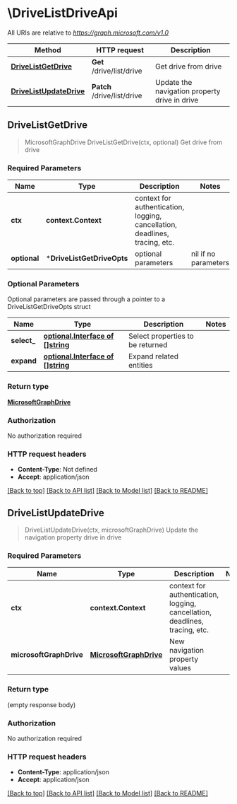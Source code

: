 # \DriveListDriveApi

All URIs are relative to *https://graph.microsoft.com/v1.0*

Method | HTTP request | Description
------------- | ------------- | -------------
[**DriveListGetDrive**](DriveListDriveApi.md#DriveListGetDrive) | **Get** /drive/list/drive | Get drive from drive
[**DriveListUpdateDrive**](DriveListDriveApi.md#DriveListUpdateDrive) | **Patch** /drive/list/drive | Update the navigation property drive in drive



## DriveListGetDrive

> MicrosoftGraphDrive DriveListGetDrive(ctx, optional)
Get drive from drive

### Required Parameters


Name | Type | Description  | Notes
------------- | ------------- | ------------- | -------------
**ctx** | **context.Context** | context for authentication, logging, cancellation, deadlines, tracing, etc.
 **optional** | ***DriveListGetDriveOpts** | optional parameters | nil if no parameters

### Optional Parameters

Optional parameters are passed through a pointer to a DriveListGetDriveOpts struct


Name | Type | Description  | Notes
------------- | ------------- | ------------- | -------------
 **select_** | [**optional.Interface of []string**](string.md)| Select properties to be returned | 
 **expand** | [**optional.Interface of []string**](string.md)| Expand related entities | 

### Return type

[**MicrosoftGraphDrive**](microsoft.graph.drive.md)

### Authorization

No authorization required

### HTTP request headers

- **Content-Type**: Not defined
- **Accept**: application/json

[[Back to top]](#) [[Back to API list]](../README.md#documentation-for-api-endpoints)
[[Back to Model list]](../README.md#documentation-for-models)
[[Back to README]](../README.md)


## DriveListUpdateDrive

> DriveListUpdateDrive(ctx, microsoftGraphDrive)
Update the navigation property drive in drive

### Required Parameters


Name | Type | Description  | Notes
------------- | ------------- | ------------- | -------------
**ctx** | **context.Context** | context for authentication, logging, cancellation, deadlines, tracing, etc.
**microsoftGraphDrive** | [**MicrosoftGraphDrive**](MicrosoftGraphDrive.md)| New navigation property values | 

### Return type

 (empty response body)

### Authorization

No authorization required

### HTTP request headers

- **Content-Type**: application/json
- **Accept**: application/json

[[Back to top]](#) [[Back to API list]](../README.md#documentation-for-api-endpoints)
[[Back to Model list]](../README.md#documentation-for-models)
[[Back to README]](../README.md)

